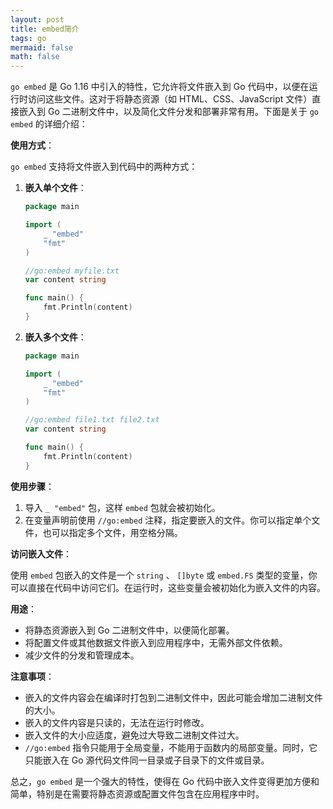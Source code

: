 ```yaml
---
layout: post
title: embed简介
tags: go
mermaid: false
math: false
---  
```


`go embed` 是 Go 1.16 中引入的特性，它允许将文件嵌入到 Go 代码中，以便在运行时访问这些文件。这对于将静态资源（如 HTML、CSS、JavaScript 文件）直接嵌入到 Go 二进制文件中，以及简化文件分发和部署非常有用。下面是关于 `go embed` 的详细介绍：

**使用方式**：

`go embed` 支持将文件嵌入到代码中的两种方式：

1. **嵌入单个文件**：

   ```go
   package main
   
   import (
       _ "embed"
       "fmt"
   )
   
   //go:embed myfile.txt
   var content string
   
   func main() {
       fmt.Println(content)
   }
   ```

2. **嵌入多个文件**：

   ```go
   package main
   
   import (
       _ "embed"
       "fmt"
   )
   
   //go:embed file1.txt file2.txt
   var content string
   
   func main() {
       fmt.Println(content)
   }
   ```

**使用步骤**：

1. 导入 `_ "embed"` 包，这样 `embed` 包就会被初始化。
2. 在变量声明前使用 `//go:embed` 注释，指定要嵌入的文件。你可以指定单个文件，也可以指定多个文件，用空格分隔。

**访问嵌入文件**：

使用 `embed` 包嵌入的文件是一个 `string` 、 `[]byte` 或 `embed.FS` 类型的变量，你可以直接在代码中访问它们。在运行时，这些变量会被初始化为嵌入文件的内容。

**用途**：

- 将静态资源嵌入到 Go 二进制文件中，以便简化部署。
- 将配置文件或其他数据文件嵌入到应用程序中，无需外部文件依赖。
- 减少文件的分发和管理成本。

**注意事项**：

- 嵌入的文件内容会在编译时打包到二进制文件中，因此可能会增加二进制文件的大小。
- 嵌入的文件内容是只读的，无法在运行时修改。
- 嵌入文件的大小应适度，避免过大导致二进制文件过大。
- `//go:embed` 指令只能用于全局变量，不能用于函数内的局部变量。同时，它只能嵌入在 Go 源代码文件同一目录或子目录下的文件或目录。

总之，`go embed` 是一个强大的特性，使得在 Go 代码中嵌入文件变得更加方便和简单，特别是在需要将静态资源或配置文件包含在应用程序中时。